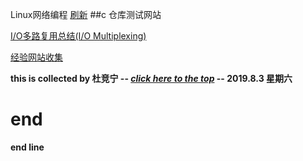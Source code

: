  Linux网络编程                                 [刷新](http://xpfan.top) 
##c   仓库测试网站 

[I/O多路复用总结(I/O Multiplexing)](http://xpfan.top/IO_multiplexing.github.io/.)


[经验网站收集](http://xpfan.top/weblog.html)

**this is collected by 杜竞宁 -- [*click here to the top*](http://xpfan.top) -- 2019.8.3 星期六**

# end




























**end line**
